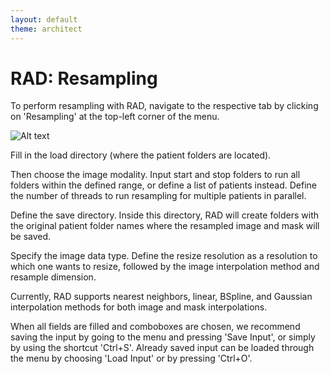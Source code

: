 ```yaml
---
layout: default
theme: architect
---
```

# RAD: Resampling

To perform resampling with RAD, navigate to the respective tab by clicking on 'Resampling' at the top-left corner of the menu.

![Alt text](f1.png")

Fill in the load directory (where the patient folders are located).

Then choose the image modality. Input start and stop folders to run all folders within the defined range, or define a list of patients instead. Define the number of threads to run resampling for multiple patients in parallel.

Define the save directory. Inside this directory, RAD will create folders with the original patient folder names where the resampled image and mask will be saved.

Specify the image data type. Define the resize resolution as a resolution to which one wants to resize, followed by the image interpolation method and resample dimension.

Currently, RAD supports nearest neighbors, linear, BSpline, and Gaussian interpolation methods for both image and mask interpolations.

When all fields are filled and comboboxes are chosen, we recommend saving the input by going to the menu and pressing 'Save Input', or simply by using the shortcut 'Ctrl+S'. Already saved input can be loaded through the menu by choosing 'Load Input' or by pressing 'Ctrl+O'.
